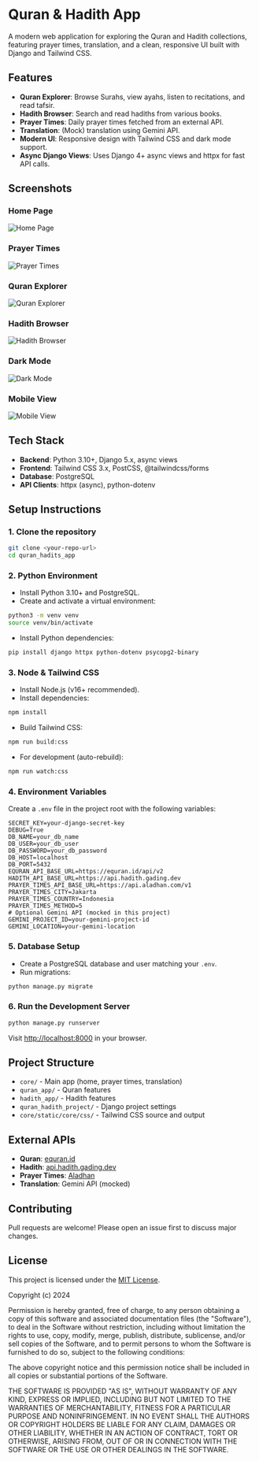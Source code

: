 # Quran & Hadith App

A modern web application for exploring the Quran and Hadith collections, featuring prayer times, translation, and a clean, responsive UI built with Django and Tailwind CSS.

## Features
- **Quran Explorer**: Browse Surahs, view ayahs, listen to recitations, and read tafsir.
- **Hadith Browser**: Search and read hadiths from various books.
- **Prayer Times**: Daily prayer times fetched from an external API.
- **Translation**: (Mock) translation using Gemini API.
- **Modern UI**: Responsive design with Tailwind CSS and dark mode support.
- **Async Django Views**: Uses Django 4+ async views and httpx for fast API calls.

## Screenshots

### Home Page
![Home Page](Screenshot%202025-06-04%20at%2008.24.08.png)

### Prayer Times
![Prayer Times](Screenshot%202025-06-04%20at%2008.24.16.png)

### Quran Explorer
![Quran Explorer](Screenshot%202025-06-04%20at%2008.24.22.png)

### Hadith Browser
![Hadith Browser](Screenshot%202025-06-04%20at%2008.24.28.png)

### Dark Mode
![Dark Mode](Screenshot%202025-06-04%20at%2008.24.46.png)

### Mobile View
![Mobile View](Screenshot%202025-06-04%20at%2008.24.51.png)

## Tech Stack
- **Backend**: Python 3.10+, Django 5.x, async views
- **Frontend**: Tailwind CSS 3.x, PostCSS, @tailwindcss/forms
- **Database**: PostgreSQL
- **API Clients**: httpx (async), python-dotenv

## Setup Instructions

### 1. Clone the repository
```bash
git clone <your-repo-url>
cd quran_hadits_app
```

### 2. Python Environment
- Install Python 3.10+ and PostgreSQL.
- Create and activate a virtual environment:
```bash
python3 -m venv venv
source venv/bin/activate
```
- Install Python dependencies:
```bash
pip install django httpx python-dotenv psycopg2-binary
```

### 3. Node & Tailwind CSS
- Install Node.js (v16+ recommended).
- Install dependencies:
```bash
npm install
```
- Build Tailwind CSS:
```bash
npm run build:css
```
- For development (auto-rebuild):
```bash
npm run watch:css
```

### 4. Environment Variables
Create a `.env` file in the project root with the following variables:
```
SECRET_KEY=your-django-secret-key
DEBUG=True
DB_NAME=your_db_name
DB_USER=your_db_user
DB_PASSWORD=your_db_password
DB_HOST=localhost
DB_PORT=5432
EQURAN_API_BASE_URL=https://equran.id/api/v2
HADITH_API_BASE_URL=https://api.hadith.gading.dev
PRAYER_TIMES_API_BASE_URL=https://api.aladhan.com/v1
PRAYER_TIMES_CITY=Jakarta
PRAYER_TIMES_COUNTRY=Indonesia
PRAYER_TIMES_METHOD=5
# Optional Gemini API (mocked in this project)
GEMINI_PROJECT_ID=your-gemini-project-id
GEMINI_LOCATION=your-gemini-location
```

### 5. Database Setup
- Create a PostgreSQL database and user matching your `.env`.
- Run migrations:
```bash
python manage.py migrate
```

### 6. Run the Development Server
```bash
python manage.py runserver
```
Visit [http://localhost:8000](http://localhost:8000) in your browser.

## Project Structure
- `core/` - Main app (home, prayer times, translation)
- `quran_app/` - Quran features
- `hadith_app/` - Hadith features
- `quran_hadith_project/` - Django project settings
- `core/static/core/css/` - Tailwind CSS source and output

## External APIs
- **Quran**: [equran.id](https://equran.id/)
- **Hadith**: [api.hadith.gading.dev](https://api.hadith.gading.dev/)
- **Prayer Times**: [Aladhan](https://aladhan.com/prayer-times-api)
- **Translation**: Gemini API (mocked)

## Contributing
Pull requests are welcome! Please open an issue first to discuss major changes.

## License

This project is licensed under the [MIT License](LICENSE).

Copyright (c) 2024

Permission is hereby granted, free of charge, to any person obtaining a copy
of this software and associated documentation files (the "Software"), to deal
in the Software without restriction, including without limitation the rights
to use, copy, modify, merge, publish, distribute, sublicense, and/or sell
copies of the Software, and to permit persons to whom the Software is
furnished to do so, subject to the following conditions:

The above copyright notice and this permission notice shall be included in all
copies or substantial portions of the Software.

THE SOFTWARE IS PROVIDED "AS IS", WITHOUT WARRANTY OF ANY KIND, EXPRESS OR
IMPLIED, INCLUDING BUT NOT LIMITED TO THE WARRANTIES OF MERCHANTABILITY,
FITNESS FOR A PARTICULAR PURPOSE AND NONINFRINGEMENT. IN NO EVENT SHALL THE
AUTHORS OR COPYRIGHT HOLDERS BE LIABLE FOR ANY CLAIM, DAMAGES OR OTHER
LIABILITY, WHETHER IN AN ACTION OF CONTRACT, TORT OR OTHERWISE, ARISING FROM,
OUT OF OR IN CONNECTION WITH THE SOFTWARE OR THE USE OR OTHER DEALINGS IN THE
SOFTWARE. 